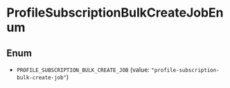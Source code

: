 # ProfileSubscriptionBulkCreateJobEnum

## Enum

* `PROFILE_SUBSCRIPTION_BULK_CREATE_JOB` (value: `"profile-subscription-bulk-create-job"`)
